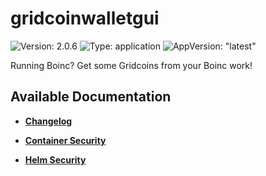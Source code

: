 # gridcoinwalletgui

![Version: 2.0.6](https://img.shields.io/badge/Version-2.0.6-informational?style=flat-square) ![Type: application](https://img.shields.io/badge/Type-application-informational?style=flat-square) ![AppVersion: "latest"](https://img.shields.io/badge/AppVersion-"latest"-informational?style=flat-square)

Running Boinc? Get some Gridcoins from your Boinc work!

## Available Documentation

- [**Changelog**](CHANGELOG)

- [**Container Security**](container-security)

- [**Helm Security**](helm-security)

